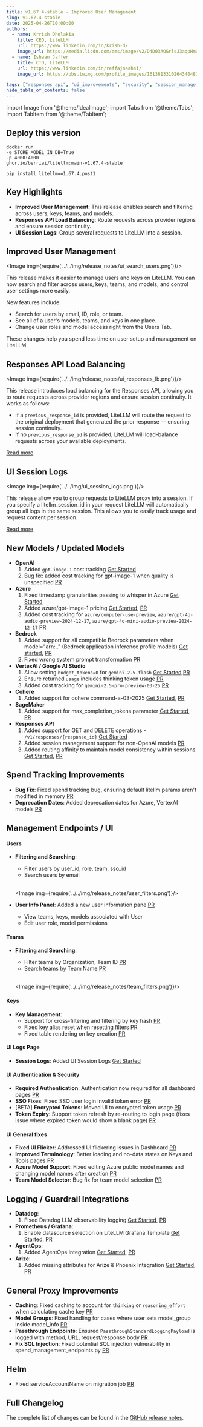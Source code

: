 ```yaml
---
title: v1.67.4-stable - Improved User Management
slug: v1.67.4-stable
date: 2025-04-26T10:00:00
authors:
  - name: Krrish Dholakia
    title: CEO, LiteLLM
    url: https://www.linkedin.com/in/krish-d/
    image_url: https://media.licdn.com/dms/image/v2/D4D03AQGrlsJ3aqpHmQ/profile-displayphoto-shrink_400_400/B4DZSAzgP7HYAg-/0/1737327772964?e=1749686400&v=beta&t=Hkl3U8Ps0VtvNxX0BNNq24b4dtX5wQaPFp6oiKCIHD8
  - name: Ishaan Jaffer
    title: CTO, LiteLLM
    url: https://www.linkedin.com/in/reffajnaahsi/
    image_url: https://pbs.twimg.com/profile_images/1613813310264340481/lz54oEiB_400x400.jpg

tags: ["responses_api", "ui_improvements", "security", "session_management"]
hide_table_of_contents: false
---
```

import Image from '@theme/IdealImage';
import Tabs from '@theme/Tabs';
import TabItem from '@theme/TabItem';



## Deploy this version

<Tabs>
<TabItem value="docker" label="Docker">

``` showLineNumbers title="docker run litellm"
docker run
-e STORE_MODEL_IN_DB=True
-p 4000:4000
ghcr.io/berriai/litellm:main-v1.67.4-stable
```
</TabItem>

<TabItem value="pip" label="Pip">

``` showLineNumbers title="pip install litellm"
pip install litellm==1.67.4.post1
```
</TabItem>
</Tabs>

## Key Highlights

- **Improved User Management**: This release enables search and filtering across users, keys, teams, and models.
- **Responses API Load Balancing**: Route requests across provider regions and ensure session continuity. 
- **UI Session Logs**: Group several requests to LiteLLM into a session. 

## Improved User Management

<Image img={require('../../img/release_notes/ui_search_users.png')}/>
<br/>

This release makes it easier to manage users and keys on LiteLLM. You can now search and filter across users, keys, teams, and models, and control user settings more easily.

New features include:

- Search for users by email, ID, role, or team.
- See all of a user's models, teams, and keys in one place.
- Change user roles and model access right from the Users Tab.

These changes help you spend less time on user setup and management on LiteLLM.

## Responses API Load Balancing

<Image img={require('../../img/release_notes/ui_responses_lb.png')}/>
<br/>

This release introduces load balancing for the Responses API, allowing you to route requests across provider regions and ensure session continuity. It works as follows:

- If a `previous_response_id` is provided, LiteLLM will route the request to the original deployment that generated the prior response — ensuring session continuity.
- If no `previous_response_id` is provided, LiteLLM will load-balance requests across your available deployments.

[Read more](https://docs.litellm.ai/docs/response_api#load-balancing-with-session-continuity)

## UI Session Logs

<Image img={require('../../img/ui_session_logs.png')}/>
<br/>

This release allow you to group requests to LiteLLM proxy into a session. If you specify a litellm_session_id in your request LiteLLM will automatically group all logs in the same session. This allows you to easily track usage and request content per session. 

[Read more](https://docs.litellm.ai/docs/proxy/ui_logs_sessions)

## New Models / Updated Models

- **OpenAI**
    1. Added `gpt-image-1` cost tracking [Get Started](https://docs.litellm.ai/docs/image_generation)
    2. Bug fix: added cost tracking for gpt-image-1 when quality is unspecified [PR](https://github.com/BerriAI/litellm/pull/10247)
- **Azure**
    1. Fixed timestamp granularities passing to whisper in Azure [Get Started](https://docs.litellm.ai/docs/audio_transcription)
    2. Added azure/gpt-image-1 pricing [Get Started](https://docs.litellm.ai/docs/image_generation), [PR](https://github.com/BerriAI/litellm/pull/10327)
    3. Added cost tracking for `azure/computer-use-preview`, `azure/gpt-4o-audio-preview-2024-12-17`, `azure/gpt-4o-mini-audio-preview-2024-12-17` [PR](https://github.com/BerriAI/litellm/pull/10178)
- **Bedrock**
    1. Added support for all compatible Bedrock parameters when model="arn:.." (Bedrock application inference profile models) [Get started](https://docs.litellm.ai/docs/providers/bedrock#bedrock-application-inference-profile), [PR](https://github.com/BerriAI/litellm/pull/10256)
    2. Fixed wrong system prompt transformation [PR](https://github.com/BerriAI/litellm/pull/10120)
- **VertexAI / Google AI Studio**
    1. Allow setting `budget_tokens=0` for `gemini-2.5-flash` [Get Started](https://docs.litellm.ai/docs/providers/gemini#usage---thinking--reasoning_content),[PR](https://github.com/BerriAI/litellm/pull/10198)
    2. Ensure returned `usage` includes thinking token usage [PR](https://github.com/BerriAI/litellm/pull/10198)
    3. Added cost tracking for `gemini-2.5-pro-preview-03-25` [PR](https://github.com/BerriAI/litellm/pull/10178)
- **Cohere**
    1. Added support for cohere command-a-03-2025 [Get Started](https://docs.litellm.ai/docs/providers/cohere), [PR](https://github.com/BerriAI/litellm/pull/10295)
- **SageMaker**
    1. Added support for max_completion_tokens parameter [Get Started](https://docs.litellm.ai/docs/providers/sagemaker), [PR](https://github.com/BerriAI/litellm/pull/10300)
- **Responses API**
    1. Added support for GET and DELETE operations - `/v1/responses/{response_id}` [Get Started](../../docs/response_api)
    2. Added session management support for non-OpenAI models [PR](https://github.com/BerriAI/litellm/pull/10321)
    3. Added routing affinity to maintain model consistency within sessions [Get Started](https://docs.litellm.ai/docs/response_api#load-balancing-with-routing-affinity), [PR](https://github.com/BerriAI/litellm/pull/10193)


## Spend Tracking Improvements

- **Bug Fix**: Fixed spend tracking bug, ensuring default litellm params aren't modified in memory [PR](https://github.com/BerriAI/litellm/pull/10167)
- **Deprecation Dates**: Added deprecation dates for Azure, VertexAI models [PR](https://github.com/BerriAI/litellm/pull/10308)

## Management Endpoints / UI

#### Users
- **Filtering and Searching**: 
  - Filter users by user_id, role, team, sso_id 
  - Search users by email

  <br/>

  <Image img={require('../../img/release_notes/user_filters.png')}/>

- **User Info Panel**: Added a new user information pane [PR](https://github.com/BerriAI/litellm/pull/10213)
  - View teams, keys, models associated with User 
  - Edit user role, model permissions 



#### Teams
- **Filtering and Searching**: 
    - Filter teams by Organization, Team ID [PR](https://github.com/BerriAI/litellm/pull/10324)
    - Search teams by Team Name [PR](https://github.com/BerriAI/litellm/pull/10324)

  <br/>

  <Image img={require('../../img/release_notes/team_filters.png')}/>



#### Keys
- **Key Management**: 
  - Support for cross-filtering and filtering by key hash [PR](https://github.com/BerriAI/litellm/pull/10322)
  - Fixed key alias reset when resetting filters [PR](https://github.com/BerriAI/litellm/pull/10099)
  - Fixed table rendering on key creation [PR](https://github.com/BerriAI/litellm/pull/10224)

#### UI Logs Page

- **Session Logs**: Added UI Session Logs [Get Started](https://docs.litellm.ai/docs/proxy/ui_logs_sessions)


#### UI Authentication & Security
- **Required Authentication**: Authentication now required for all dashboard pages [PR](https://github.com/BerriAI/litellm/pull/10229)
- **SSO Fixes**: Fixed SSO user login invalid token error [PR](https://github.com/BerriAI/litellm/pull/10298)
- [BETA] **Encrypted Tokens**: Moved UI to encrypted token usage [PR](https://github.com/BerriAI/litellm/pull/10302)
- **Token Expiry**: Support token refresh by re-routing to login page (fixes issue where expired token would show a blank page) [PR](https://github.com/BerriAI/litellm/pull/10250)

#### UI General fixes
- **Fixed UI Flicker**: Addressed UI flickering issues in Dashboard [PR](https://github.com/BerriAI/litellm/pull/10261)
- **Improved Terminology**: Better loading and no-data states on Keys and Tools pages [PR](https://github.com/BerriAI/litellm/pull/10253)
- **Azure Model Support**: Fixed editing Azure public model names and changing model names after creation [PR](https://github.com/BerriAI/litellm/pull/10249)
- **Team Model Selector**: Bug fix for team model selection [PR](https://github.com/BerriAI/litellm/pull/10171)


## Logging / Guardrail Integrations

- **Datadog**:
    1. Fixed Datadog LLM observability logging [Get Started](https://docs.litellm.ai/docs/proxy/logging#datadog), [PR](https://github.com/BerriAI/litellm/pull/10206)
- **Prometheus / Grafana**: 
    1. Enable datasource selection on LiteLLM Grafana Template [Get Started](https://docs.litellm.ai/docs/proxy/prometheus#-litellm-maintained-grafana-dashboards-), [PR](https://github.com/BerriAI/litellm/pull/10257)
- **AgentOps**: 
    1. Added AgentOps Integration [Get Started](https://docs.litellm.ai/docs/observability/agentops_integration), [PR](https://github.com/BerriAI/litellm/pull/9685)
- **Arize**: 
    1. Added missing attributes for Arize & Phoenix Integration [Get Started](https://docs.litellm.ai/docs/observability/arize_integration), [PR](https://github.com/BerriAI/litellm/pull/10215)


## General Proxy Improvements

- **Caching**: Fixed caching to account for `thinking` or `reasoning_effort` when calculating cache key [PR](https://github.com/BerriAI/litellm/pull/10140)
- **Model Groups**: Fixed handling for cases where user sets model_group inside model_info [PR](https://github.com/BerriAI/litellm/pull/10191)
- **Passthrough Endpoints**: Ensured `PassthroughStandardLoggingPayload` is logged with method, URL, request/response body [PR](https://github.com/BerriAI/litellm/pull/10194)
- **Fix SQL Injection**: Fixed potential SQL injection vulnerability in spend_management_endpoints.py [PR](https://github.com/BerriAI/litellm/pull/9878)



## Helm

- Fixed serviceAccountName on migration job [PR](https://github.com/BerriAI/litellm/pull/10258)

## Full Changelog

The complete list of changes can be found in the [GitHub release notes](https://github.com/BerriAI/litellm/compare/v1.67.0-stable...v1.67.4-stable).
